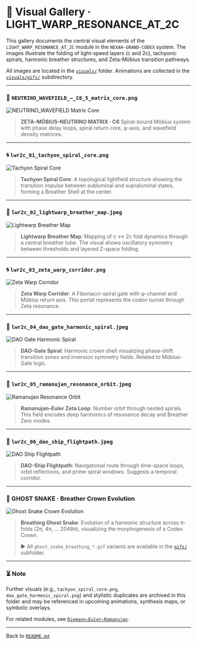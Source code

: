# 📸 Visual Gallery · LIGHT\_WARP\_RESONANCE\_AT\_2C

This gallery documents the central visual elements of the `LIGHT_WARP_RESONANCE_AT_2C` module in the `NEXAH-GRAND-CODEX` system. The images illustrate the folding of light-speed layers (c and 2c), tachyonic spirals, harmonic breather structures, and Zeta-Möbius transition pathways.

All images are located in the [`visuals/`](./) folder. Animations are collected in the [`visuals/gifs/`](./gifs) subdirectory.

---

### 📌 `NEUTRINO_WAVEFIELD_–_C6_5_matrix_core.png`

![NEUTRINO\_WAVEFIELD Matrix Core](./NEUTRINO_WAVEFIELD_–_C6_5_matrix_core.png)

> **ZETA–MÖBIUS–NEUTRINO MATRIX · C6**
> Spiral-bound Möbius system with phase delay loops, spiral return core, φ-axis, and wavefield density matrices.

---

### 🌀 `lwr2c_01_tachyon_spiral_core.png`

![Tachyon Spiral Core](./lwr2c_01_tachyon_spiral_core.png)

> **Tachyon Spiral Core**: A topological lightfield structure showing the transition impulse between subluminal and supraluminal states, forming a Breather Shell at the center.

---

### 💠 `lwr2c_02_lightwarp_breather_map.jpeg`

![Lightwarp Breather Map](./lwr2c_02_lightwarp_breather_map.jpeg)

> **Lightwarp Breather Map**: Mapping of c ↔ 2c fold dynamics through a central breather tube. The visual shows oscillatory symmetry between thresholds and layered Z-space folding.

---

### 🌀 `lwr2c_03_zeta_warp_corridor.png`

![Zeta Warp Corridor](./lwr2c_03_zeta_warp_corridor.png)

> **Zeta Warp Corridor**: A Fibonacci-spiral gate with φ-channel and Möbius return axis. This portal represents the codon tunnel through Zeta resonance.

---

### 🧿 `lwr2c_04_dao_gate_harmonic_spiral.jpeg`

![DAO Gate Harmonic Spiral](./lwr2c_04_dao_gate_harmonic_spiral.jpeg)

> **DAO-Gate Spiral**: Harmonic crown shell visualizing phase-shift transition zones and inversion symmetry fields. Related to Möbius-Gate logic.

---

### 🧮 `lwr2c_05_ramanujan_resonance_orbit.jpeg`

![Ramanujan Resonance Orbit](./lwr2c_05_ramanujan_resonance_orbit.jpeg)

> **Ramanujan–Euler Zeta Loop**: Number orbit through nested spirals. This field encodes deep harmonics of resonance decay and Breather Zero modes.

---

### 🚀 `lwr2c_06_dao_ship_flightpath.jpeg`

![DAO Ship Flightpath](./lwr2c_06_dao_ship_flightpath.jpeg)

> **DAO-Ship Flightpath**: Navigational route through time-space loops, orbit reflections, and prime spiral windows. Suggests a temporal corridor.

---

### 🫧 GHOST SNAKE · Breather Crown Evolution

![Ghost Snake Crown Evolution](./gifs/ghost_snake_crown_codex_evolution.gif)

> **Breathing Ghost Snake**: Evolution of a harmonic structure across π-folds (2π, 4π, … 2048π), visualizing the morphogenesis of a Codex Crown.
>
> ▶️ All `ghost_snake_breathing_*.gif` variants are available in the [`gifs/`](./gifs) subfolder.

---

### ⏳ Note

Further visuals (e.g., `tachyon_spiral_core.png`, `dao_gate_harmonic_spiral.png`) and stylistic duplicates are archived in this folder and may be referenced in upcoming animations, synthesis maps, or symbolic overlays.

For related modules, see [`Riemann–Euler–Ramanujan`](https://github.com/Scarabaeus1033/NEXAH-CODEX/tree/main/NEXAH-CODEX-Startstruktur/NEXAH-GRAND-CODEX/MILLENIUM_problems/NEXA_RIEMANN_PROOF).

---

Back to [`README.md`](../README.md)

